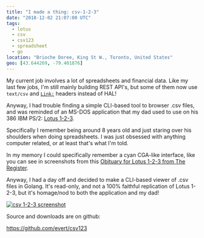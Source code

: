 ```yaml
---
title: "I made a thing: csv-1-2-3"
date: "2018-12-02 21:07:00 UTC"
tags:
  - lotus
  - csv
  - csv123
  - spreadsheet
  - go
location: "Brioche Doree, King St W., Toronto, United States"
geo: [43.644269, -79.401876]
---
```


My current job involves a lot of spreadsheets and financial data. Like my last
few jobs, I'm still mainly building REST API's, but some of them now use
`text/csv` and [`Link:`][1] headers instead of HAL!

Anyway, I had trouble finding a simple CLI-based tool to browser .csv files,
and was reminded of an MS-DOS application that my dad used to use on his 386
IBM PS/2: [Lotus 1-2-3][2].

Specifically I remember being around 8 years old and just staring over his
shoulders when doing spreadsheets. I was just obsessed with anything computer
related, or at least that's what I'm told.

In my memory I could specifically remember a cyan CGA-like interface, like
you can see in screenshots from this [Obituary for Lotus 1-2-3 from The Register][3].

Anyway, I had a day off and decided to make a CLI-based viewer of .csv files
in Golang. It's read-only, and not a 100% faithful replication of Lotus 1-2-3,
but it's homage/nod to both the application and my dad!

<a href="https://raw.githubusercontent.com/evert/csv123/master/screenshots/screenshot-0.1.png">
  <img src="https://raw.githubusercontent.com/evert/csv123/master/screenshots/screenshot-0.1.png" style="max-width: 100%" alt="csv 1-2-3 screenshot" />
</a>

Source and downloads are on github:

<https://github.com/evert/csv123>

 [1]: https://tools.ietf.org/html/rfc8288
 [2]: https://en.wikipedia.org/wiki/Lotus_1-2-3
 [3]: https://www.theregister.co.uk/2013/01/28/lotus_1_2_3_rebooted/
